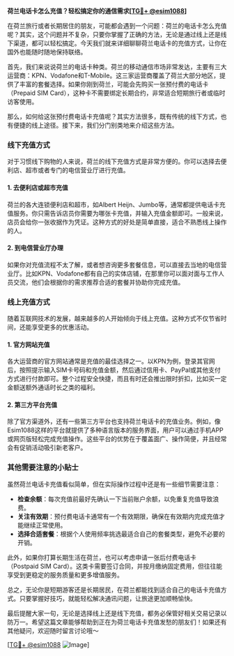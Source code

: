 **荷兰电话卡怎么充值？轻松搞定你的通信需求[[TG💪+ @esim1088](https://t.me/s/esim1088)]**

在荷兰旅行或者长期居住的朋友，可能都会遇到一个问题：荷兰的电话卡怎么充值呢？其实，这个问题并不复杂，只要你掌握了正确的方法，无论是通过线上还是线下渠道，都可以轻松搞定。今天我们就来详细聊聊荷兰电话卡的充值方式，让你在国外也能随时随地保持联络。

首先，我们来说说荷兰的电话卡种类。荷兰的移动通信市场非常发达，主要有三大运营商：KPN、Vodafone和T-Mobile。这三家运营商覆盖了荷兰大部分地区，提供了丰富的套餐选择。如果你刚到荷兰，可能会先购买一张预付费的电话卡（Prepaid SIM Card），这种卡不需要绑定长期合约，非常适合短期旅行者或临时访客使用。

那么，如何给这张预付费电话卡充值呢？其实方法很多，既有传统的线下方式，也有便捷的线上途径。接下来，我们分门别类地来介绍这些方法。

### 线下充值方式

对于习惯线下购物的人来说，荷兰的线下充值方式是非常方便的。你可以选择去便利店、超市或者专门的电信营业厅进行充值。

#### 1. 去便利店或超市充值
荷兰的各大连锁便利店和超市，如Albert Heijn、Jumbo等，通常都提供电话卡充值服务。你只需告诉店员你需要为哪张卡充值，并输入充值金额即可。一般来说，店员会给你一张收据作为凭证。这种方式的好处是简单直接，适合不熟悉线上操作的人。

#### 2. 到电信营业厅办理
如果你对充值流程不太了解，或者想咨询更多套餐信息，可以直接去当地的电信营业厅。比如KPN、Vodafone都有自己的实体店铺，在那里你可以面对面与工作人员交流，他们会根据你的需求推荐合适的套餐并协助你完成充值。

### 线上充值方式

随着互联网技术的发展，越来越多的人开始倾向于线上充值。这种方式不仅节省时间，还能享受更多的优惠活动。

#### 1. 官方网站充值
各大运营商的官方网站通常是充值的最佳选择之一。以KPN为例，登录其官网后，按照提示输入SIM卡号码和充值金额，然后通过信用卡、PayPal或其他支付方式进行付款即可。整个过程安全快捷，而且有时还会推出限时折扣，比如买一定金额送额外通话时长之类的福利。

#### 2. 第三方平台充值
除了官方渠道外，还有一些第三方平台也支持荷兰电话卡的充值业务。例如，像Esim1088这样的平台就提供了多种语言版本的服务界面，用户可以通过手机APP或网页版轻松完成充值操作。这些平台的优势在于覆盖面广、操作简便，并且经常会有促销活动吸引新老客户。

### 其他需要注意的小贴士

虽然荷兰电话卡充值看似简单，但在实际操作过程中还是有一些细节需要注意：

- **检查余额**：每次充值前最好先确认一下当前账户余额，以免重复充值导致浪费。
- **关注有效期**：预付费电话卡通常有一个有效期限，确保在有效期内完成充值才能继续正常使用。
- **选择合适套餐**：根据个人使用频率挑选最适合自己的套餐类型，避免不必要的开销。

此外，如果你打算长期生活在荷兰，也可以考虑申请一张后付费电话卡（Postpaid SIM Card）。这类卡需要签订合同，并按月缴纳固定费用，但往往能享受到更稳定的服务质量和更多增值服务。

总之，无论你是短期游客还是长期居民，在荷兰都能找到适合自己的电话卡充值方式。只要掌握好技巧，就能轻松解决通讯问题，让旅途更加顺畅愉快。

最后提醒大家一句，无论是选择线上还是线下充值，都务必保管好相关交易记录以防万一。希望这篇文章能够帮助到正在为荷兰电话卡充值发愁的朋友们！如果还有其他疑问，欢迎随时留言讨论哦～

[[TG💪+ @esim1088](https://t.me/s/esim1088) ![Image](https://i.postimg.cc/4NQfJmqS/Snipaste-2025-05-13-00-14-12.png)]